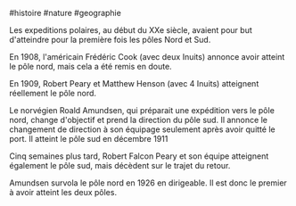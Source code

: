 #histoire #nature #geographie 

Les expeditions polaires, au début du XXe siècle, avaient pour but d'atteindre pour la première fois les pôles Nord et Sud.

En 1908, l'américain Frédéric Cook (avec deux Inuits) annonce avoir atteint le pôle nord, mais cela a été remis en doute.

En 1909, Robert Peary et Matthew Henson (avec 4 Inuits) atteignent réellement le pôle nord.

Le norvégien Roald Amundsen, qui préparait une expédition vers le pôle nord, change d'objectif et prend la direction du pôle sud. Il annonce le changement de direction à son équipage seulement après avoir quitté le port. Il atteint le pôle sud en décembre 1911

Cinq semaines plus tard, Robert Falcon Peary et son équipe atteignent également le pôle sud, mais décèdent sur le trajet du retour.

Amundsen survola le pôle nord en 1926 en dirigeable. Il est donc le premier à avoir atteint les deux pôles.